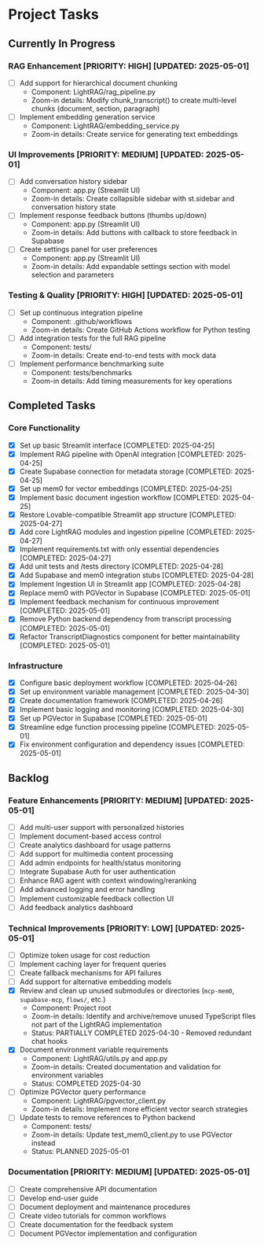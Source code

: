 
# Project Tasks

## Currently In Progress

### RAG Enhancement [PRIORITY: HIGH] [UPDATED: 2025-05-01]
- [ ] Add support for hierarchical document chunking
  - Component: LightRAG/rag_pipeline.py
  - Zoom-in details: Modify chunk_transcript() to create multi-level chunks (document, section, paragraph)
- [ ] Implement embedding generation service
  - Component: LightRAG/embedding_service.py
  - Zoom-in details: Create service for generating text embeddings

### UI Improvements [PRIORITY: MEDIUM] [UPDATED: 2025-05-01]
- [ ] Add conversation history sidebar
  - Component: app.py (Streamlit UI)
  - Zoom-in details: Create collapsible sidebar with st.sidebar and conversation history state
- [ ] Implement response feedback buttons (thumbs up/down)
  - Component: app.py (Streamlit UI)
  - Zoom-in details: Add buttons with callback to store feedback in Supabase
- [ ] Create settings panel for user preferences
  - Component: app.py (Streamlit UI)
  - Zoom-in details: Add expandable settings section with model selection and parameters

### Testing & Quality [PRIORITY: HIGH] [UPDATED: 2025-05-01]
- [ ] Set up continuous integration pipeline
  - Component: .github/workflows
  - Zoom-in details: Create GitHub Actions workflow for Python testing
- [ ] Add integration tests for the full RAG pipeline
  - Component: tests/
  - Zoom-in details: Create end-to-end tests with mock data
- [ ] Implement performance benchmarking suite
  - Component: tests/benchmarks
  - Zoom-in details: Add timing measurements for key operations

## Completed Tasks

### Core Functionality
- [x] Set up basic Streamlit interface [COMPLETED: 2025-04-25]
- [x] Implement RAG pipeline with OpenAI integration [COMPLETED: 2025-04-25]
- [x] Create Supabase connection for metadata storage [COMPLETED: 2025-04-25]
- [x] Set up mem0 for vector embeddings [COMPLETED: 2025-04-25]
- [x] Implement basic document ingestion workflow [COMPLETED: 2025-04-25]
- [x] Restore Lovable-compatible Streamlit app structure [COMPLETED: 2025-04-27]
- [x] Add core LightRAG modules and ingestion pipeline [COMPLETED: 2025-04-27]
- [x] Implement requirements.txt with only essential dependencies [COMPLETED: 2025-04-27]
- [x] Add unit tests and /tests directory [COMPLETED: 2025-04-28]
- [x] Add Supabase and mem0 integration stubs [COMPLETED: 2025-04-28]
- [x] Implement Ingestion UI in Streamlit app [COMPLETED: 2025-04-28]
- [x] Replace mem0 with PGVector in Supabase [COMPLETED: 2025-05-01]
- [x] Implement feedback mechanism for continuous improvement [COMPLETED: 2025-05-01]
- [x] Remove Python backend dependency from transcript processing [COMPLETED: 2025-05-01]
- [x] Refactor TranscriptDiagnostics component for better maintainability [COMPLETED: 2025-05-01]

### Infrastructure
- [x] Configure basic deployment workflow [COMPLETED: 2025-04-26]
- [x] Set up environment variable management [COMPLETED: 2025-04-30]
- [x] Create documentation framework [COMPLETED: 2025-04-26]
- [x] Implement basic logging and monitoring [COMPLETED: 2025-04-30]
- [x] Set up PGVector in Supabase [COMPLETED: 2025-05-01]
- [x] Streamline edge function processing pipeline [COMPLETED: 2025-05-01]
- [x] Fix environment configuration and dependency issues [COMPLETED: 2025-05-01]

## Backlog

### Feature Enhancements [PRIORITY: MEDIUM] [UPDATED: 2025-05-01]
- [ ] Add multi-user support with personalized histories
- [ ] Implement document-based access control
- [ ] Create analytics dashboard for usage patterns
- [ ] Add support for multimedia content processing
- [ ] Add admin endpoints for health/status monitoring
- [ ] Integrate Supabase Auth for user authentication
- [ ] Enhance RAG agent with context windowing/reranking
- [ ] Add advanced logging and error handling
- [ ] Implement customizable feedback collection UI
- [ ] Add feedback analytics dashboard

### Technical Improvements [PRIORITY: LOW] [UPDATED: 2025-05-01]
- [ ] Optimize token usage for cost reduction
- [ ] Implement caching layer for frequent queries
- [ ] Create fallback mechanisms for API failures
- [ ] Add support for alternative embedding models
- [x] Review and clean up unused submodules or directories (`mcp-mem0`, `supabase-mcp`, `flows/`, etc.)
  - Component: Project root
  - Zoom-in details: Identify and archive/remove unused TypeScript files not part of the LightRAG implementation
  - Status: PARTIALLY COMPLETED 2025-04-30 - Removed redundant chat hooks
- [x] Document environment variable requirements
  - Component: LightRAG/utils.py and app.py
  - Zoom-in details: Created documentation and validation for environment variables
  - Status: COMPLETED 2025-04-30
- [ ] Optimize PGVector query performance
  - Component: LightRAG/pgvector_client.py
  - Zoom-in details: Implement more efficient vector search strategies
- [ ] Update tests to remove references to Python backend
  - Component: tests/
  - Zoom-in details: Update test_mem0_client.py to use PGVector instead
  - Status: PLANNED 2025-05-01

### Documentation [PRIORITY: MEDIUM] [UPDATED: 2025-05-01]
- [ ] Create comprehensive API documentation
- [ ] Develop end-user guide
- [ ] Document deployment and maintenance procedures
- [ ] Create video tutorials for common workflows
- [ ] Create documentation for the feedback system
- [ ] Document PGVector implementation and configuration
